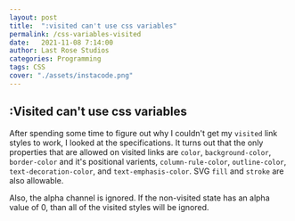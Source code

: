 ```yaml
---
layout: post
title:  ":visited can't use css variables"
permalink: /css-variables-visited
date:   2021-11-08 7:14:00
author: Last Rose Studios
categories: Programming
tags: CSS
cover: "./assets/instacode.png"
---
```


## :Visited can't use css variables

After spending some time to figure out why I couldn't get my `visited` link styles to work, I looked at the specifications. 
It turns out that the only properties that are allowed on visited links are `color`, `background-color`, `border-color` and it's positional varients, `column-rule-color`,  `outline-color`, `text-decoration-color`, and `text-emphasis-color`.
SVG `fill` and `stroke` are also allowable. 

Also, the alpha channel is ignored. If the non-visited state has an alpha value of 0, than all of the visited styles will be ignored. 
